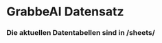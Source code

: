 


















































































































































































































































# GrabbeAI Datensatz





### Die aktuellen Datentabellen sind in /sheets/


